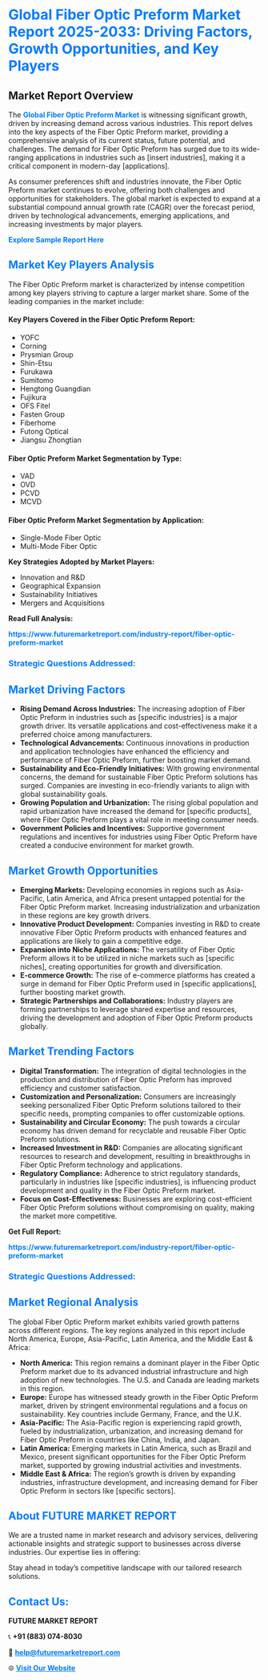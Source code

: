 <h1 style="color: #007BFF;">Global Fiber Optic Preform Market Report 2025-2033: Driving Factors, Growth Opportunities, and Key Players</h1>

<section id="overview">
<h2>Market Report Overview</h2>
<p>The <a href="https://www.futuremarketreport.com/industry-report/fiber-optic-preform-market" style="color: #007BFF; text-decoration: none;"><strong>Global Fiber Optic Preform Market</strong></a> is witnessing significant growth, driven by increasing demand across various industries. This report delves into the key aspects of the Fiber Optic Preform market, providing a comprehensive analysis of its current status, future potential, and challenges. The demand for Fiber Optic Preform has surged due to its wide-ranging applications in industries such as [insert industries], making it a critical component in modern-day [applications].</p>
<p>As consumer preferences shift and industries innovate, the Fiber Optic Preform market continues to evolve, offering both challenges and opportunities for stakeholders. The global market is expected to expand at a substantial compound annual growth rate (CAGR) over the forecast period, driven by technological advancements, emerging applications, and increasing investments by major players.</p>
</section>

<section id="overview">
<p><a href="https://www.futuremarketreport.com/request-sample/reportId=41852" style="color: #007BFF; text-decoration: none;"><strong>Explore Sample Report Here</strong></a></p>
</section>

<section id="key-players">
<h2 style="color: #007BFF;">Market Key Players Analysis</h2>
<p>The Fiber Optic Preform market is characterized by intense competition among key players striving to capture a larger market share. Some of the leading companies in the market include:</p>
<h4>Key Players Covered in the Fiber Optic Preform Report:</h4>
<ul><li>YOFC</li><li>Corning</li><li>Prysmian Group</li><li>Shin-Etsu</li><li>Furukawa</li><li>Sumitomo</li><li>Hengtong Guangdian</li><li>Fujikura</li><li>OFS Fitel</li><li>Fasten Group</li><li>Fiberhome</li><li>Futong Optical</li><li>Jiangsu Zhongtian</li></ul>
<h4>Fiber Optic Preform Market Segmentation by Type:</h4>
<ul><li>VAD</li><li>OVD</li><li>PCVD</li><li>MCVD</li></ul>

<h4>Fiber Optic Preform Market Segmentation by Application:</h4>
<ul><li>Single-Mode Fiber Optic</li><li>Multi-Mode Fiber Optic</li></ul>
<p><strong>Key Strategies Adopted by Market Players:</strong></p>
<ul>
<li>Innovation and R&D</li>
<li>Geographical Expansion</li>
<li>Sustainability Initiatives</li>
<li>Mergers and Acquisitions</li>
</ul>
</section>

<section>
<p><strong>Read Full Analysis: </strong></p><a href="https://www.futuremarketreport.com/industry-report/fiber-optic-preform-market" style="color: #007BFF; text-decoration: none;"><strong>https://www.futuremarketreport.com/industry-report/fiber-optic-preform-market</strong></a>
<h3 style="color: #007BFF;">Strategic Questions Addressed:</h3>
</section>

<section id="driving-factors">
<h2 style="color: #007BFF;">Market Driving Factors</h2>
<ul>
<li><strong>Rising Demand Across Industries:</strong> The increasing adoption of Fiber Optic Preform in industries such as [specific industries] is a major growth driver. Its versatile applications and cost-effectiveness make it a preferred choice among manufacturers.</li>
<li><strong>Technological Advancements:</strong> Continuous innovations in production and application technologies have enhanced the efficiency and performance of Fiber Optic Preform, further boosting market demand.</li>
<li><strong>Sustainability and Eco-Friendly Initiatives:</strong> With growing environmental concerns, the demand for sustainable Fiber Optic Preform solutions has surged. Companies are investing in eco-friendly variants to align with global sustainability goals.</li>
<li><strong>Growing Population and Urbanization:</strong> The rising global population and rapid urbanization have increased the demand for [specific products], where Fiber Optic Preform plays a vital role in meeting consumer needs.</li>
<li><strong>Government Policies and Incentives:</strong> Supportive government regulations and incentives for industries using Fiber Optic Preform have created a conducive environment for market growth.</li>
</ul>
</section>

<section id="growth-opportunities">
<h2 style="color: #007BFF;">Market Growth Opportunities</h2>
<ul>
<li><strong>Emerging Markets:</strong> Developing economies in regions such as Asia-Pacific, Latin America, and Africa present untapped potential for the Fiber Optic Preform market. Increasing industrialization and urbanization in these regions are key growth drivers.</li>
<li><strong>Innovative Product Development:</strong> Companies investing in R&D to create innovative Fiber Optic Preform products with enhanced features and applications are likely to gain a competitive edge.</li>
<li><strong>Expansion into Niche Applications:</strong> The versatility of Fiber Optic Preform allows it to be utilized in niche markets such as [specific niches], creating opportunities for growth and diversification.</li>
<li><strong>E-commerce Growth:</strong> The rise of e-commerce platforms has created a surge in demand for Fiber Optic Preform used in [specific applications], further boosting market growth.</li>
<li><strong>Strategic Partnerships and Collaborations:</strong> Industry players are forming partnerships to leverage shared expertise and resources, driving the development and adoption of Fiber Optic Preform products globally.</li>
</ul>
</section>

<section id="trending-factors">
<h2 style="color: #007BFF;">Market Trending Factors</h2>
<ul>
<li><strong>Digital Transformation:</strong> The integration of digital technologies in the production and distribution of Fiber Optic Preform has improved efficiency and customer satisfaction.</li>
<li><strong>Customization and Personalization:</strong> Consumers are increasingly seeking personalized Fiber Optic Preform solutions tailored to their specific needs, prompting companies to offer customizable options.</li>
<li><strong>Sustainability and Circular Economy:</strong> The push towards a circular economy has driven demand for recyclable and reusable Fiber Optic Preform solutions.</li>
<li><strong>Increased Investment in R&D:</strong> Companies are allocating significant resources to research and development, resulting in breakthroughs in Fiber Optic Preform technology and applications.</li>
<li><strong>Regulatory Compliance:</strong> Adherence to strict regulatory standards, particularly in industries like [specific industries], is influencing product development and quality in the Fiber Optic Preform market.</li>
<li><strong>Focus on Cost-Effectiveness:</strong> Businesses are exploring cost-efficient Fiber Optic Preform solutions without compromising on quality, making the market more competitive.</li>
</ul>
</section>

<section>
<p><strong>Get Full Report: </strong></p><a href="https://www.futuremarketreport.com/industry-report/fiber-optic-preform-market" style="color: #007BFF; text-decoration: none;"><strong>https://www.futuremarketreport.com/industry-report/fiber-optic-preform-market</strong></a>
<h3 style="color: #007BFF;">Strategic Questions Addressed:</h3>
</section>


<section id="regional-analysis">
<h2 style="color: #007BFF;">Market Regional Analysis</h2>
<p>The global Fiber Optic Preform market exhibits varied growth patterns across different regions. The key regions analyzed in this report include North America, Europe, Asia-Pacific, Latin America, and the Middle East & Africa:</p>
<ul>
<li><strong>North America:</strong> This region remains a dominant player in the Fiber Optic Preform market due to its advanced industrial infrastructure and high adoption of new technologies. The U.S. and Canada are leading markets in this region.</li>
<li><strong>Europe:</strong> Europe has witnessed steady growth in the Fiber Optic Preform market, driven by stringent environmental regulations and a focus on sustainability. Key countries include Germany, France, and the U.K.</li>
<li><strong>Asia-Pacific:</strong> The Asia-Pacific region is experiencing rapid growth, fueled by industrialization, urbanization, and increasing demand for Fiber Optic Preform in countries like China, India, and Japan.</li>
<li><strong>Latin America:</strong> Emerging markets in Latin America, such as Brazil and Mexico, present significant opportunities for the Fiber Optic Preform market, supported by growing industrial activities and investments.</li>
<li><strong>Middle East & Africa:</strong> The region’s growth is driven by expanding industries, infrastructure development, and increasing demand for Fiber Optic Preform in sectors like [specific sectors].</li>
</ul>
</section>

<footer>
<h2 style="color: #007BFF;">About FUTURE MARKET REPORT</h2>
<p>We are a trusted name in market research and advisory services, delivering actionable insights and strategic support to businesses across diverse industries. Our expertise lies in offering:</p>

<p>Stay ahead in today’s competitive landscape with our tailored research solutions.</p>

<h2 style="color: #007BFF;">Contact Us:</h2>
<p><strong>FUTURE MARKET REPORT</strong></p>
<p>📞 <strong>+91 (883) 074-8030</strong></p>
<p>📧 <strong><a href="mailto:help@futuremarketreport.com" style="color: #007BFF;">help@futuremarketreport.com</a></strong></p>
<p>🌐 <strong><a href="https://www.futuremarketreport.com/" style="color: #007BFF;">Visit Our Website</a></strong></p>
</footer>